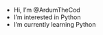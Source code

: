 - Hi, I’m @ArdumTheCod
- I’m interested in Python
- I’m currently learning Python

<!---
ArdumTheCod/ArdumTheCod is a ✨ special ✨ repository because its `README.md` (this file) appears on your GitHub profile.
You can click the Preview link to take a look at your changes.
--->
